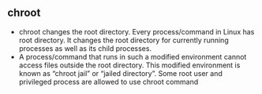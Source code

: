 ## chroot
- chroot changes the root directory. Every process/command in Linux has root directory. It changes the root directory for currently running processes as well as its child processes.
- A process/command that runs in such a modified environment cannot access files outside the root directory. This modified environment is known as “chroot jail” or “jailed directory”. Some root user and privileged process are allowed to use chroot command
